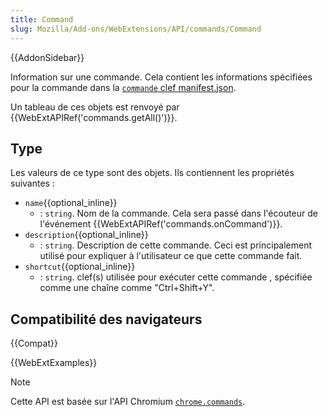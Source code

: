 ```yaml
---
title: Command
slug: Mozilla/Add-ons/WebExtensions/API/commands/Command
---
```


{{AddonSidebar}}

Information sur une commande. Cela contient les informations spécifiées pour la commande dans la [`commande` clef manifest.json](/fr/Add-ons/WebExtensions/manifest.json/commands).

Un tableau de ces objets est renvoyé par {{WebExtAPIRef('commands.getAll()')}}.

## Type

Les valeurs de ce type sont des objets. Ils contiennent les propriétés suivantes :

- `name`{{optional_inline}}
  - : `string`. Nom de la commande. Cela sera passé dans l'écouteur de l'événement {{WebExtAPIRef('commands.onCommand')}}.
- `description`{{optional_inline}}
  - : `string`. Description de cette commande. Ceci est principalement utilisé pour expliquer à l'utilisateur ce que cette commande fait.
- `shortcut`{{optional_inline}}
  - : `string`. clef(s) utilisée pour exécuter cette commande , spécifiée comme une chaîne comme "Ctrl+Shift+Y".

## Compatibilité des navigateurs

{{Compat}}

{{WebExtExamples}}

> [!NOTE]
>
> Cette API est basée sur l'API Chromium [`chrome.commands`](https://developer.chrome.com/docs/extensions/reference/api/commands).
